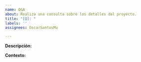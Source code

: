 ```yaml
---
name: Q&A
about: Realiza una consulta sobre los detalles del proyecto.
title: "[Q]: "
labels: ''
assignees: OscarSantosMu

---
```


**Descripción:**
 <!--- Por favor, proporciona una descripción clara y concisa de tu pregunta o problema. -->

**Contexto:**
 <!--- Explica en qué parte del proyecto estás trabajando y si necesitas apoyo para subir tu proyecto. Además, asegúrate de añadir la etiqueta (label): `question` o `help wanted` según sea el caso. -->
